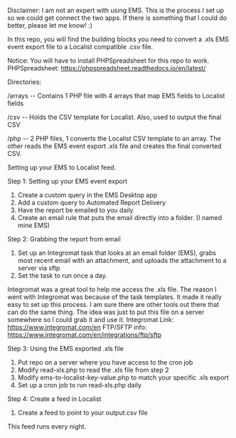 Disclaimer: I am not an expert with using EMS. This is the process I set up so we could get connect the two apps. If there is something that I could do better, please let me know! :)

In this repo, you will find the building blocks you need to convert a .xls EMS event export file to a Localist compatible .csv file.

Notice: You will have to install PHPSpreadsheet for this repo to work. 
PHPSpreadsheet: https://phpspreadsheet.readthedocs.io/en/latest/


Directories:

/arrays -- Contains 1 PHP file with 4 arrays that map EMS fields to Localist fields

/csv -- Holds the CSV template for Localist. Also, used to output the final CSV

/php -- 2 PHP files, 1 converts the Localist CSV template to an array. The other reads the EMS event export .xls file and creates the final converted CSV.


Setting up your EMS to Localist feed.

Step 1: Setting up your EMS event export

1. Create a custom query in the EMS Desktop app
2. Add a custom query to Automated Report Delivery
3. Have the report be emailed to you daily
4. Create an email rule that puts the email directly into a folder. (I named mine EMS)



Step 2: Grabbing the report from email

1. Set up an Integromat task that looks at an email folder (EMS), grabs most recent email with an attachment, and uploads the attachment to a server via sftp
2. Set the task to run once a day. 

Integromat was a great tool to help me access the .xls file. The reason I went with Integromat was because of the task templates. It made it really easy to set up this process. I am sure there are other tools out there that can do the same thing. The idea was just to put this file on a server somewhere so I could grab it and use it. 
Integromat Link: https://www.integromat.com/en
FTP/SFTP info: https://www.integromat.com/en/integrations/ftp/sftp



Step 3: Using the EMS exported .xls file

1. Put repo on a server where you have access to the cron job
2. Modify read-xls.php to read the .xls file from step 2
3. Modify ems-to-localist-key-value.php to match your specific .xls export
4. Set up a cron job to run read-xls.php daily



Step 4: Create a feed in Localist

1. Create a feed to point to your output.csv file

This feed runs every night.


